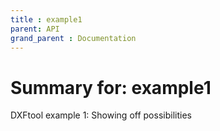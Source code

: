 ```yaml
---
title : example1
parent: API
grand_parent : Documentation
---
```

# Summary for: **example1**

DXFtool example 1: Showing off possibilities

